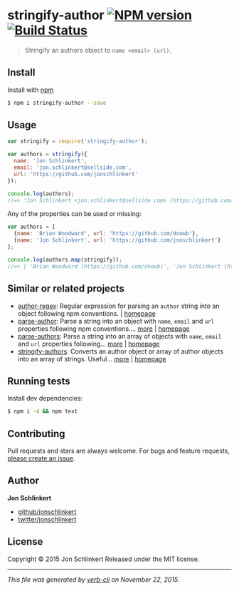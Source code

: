 # stringify-author [![NPM version](https://badge.fury.io/js/stringify-author.svg)](http://badge.fury.io/js/stringify-author)  [![Build Status](https://travis-ci.org/jonschlinkert/stringify-author.svg)](https://travis-ci.org/jonschlinkert/stringify-author)

> Stringify an authors object to `name <email> (url)`.

## Install

Install with [npm](https://www.npmjs.com/)

```sh
$ npm i stringify-author --save
```

## Usage

```js
var stringify = require('stringify-author');

var authors = stringify({
  name: 'Jon Schlinkert',
  email: 'jon.schlinkert@sellside.com',
  url: 'https://github.com/jonschlinkert'
});

console.log(authors);
//=> 'Jon Schlinkert <jon.schlinkert@sellside.com> (https://github.com/jonschlinkert)'
```

Any of the properties can be used or missing:

```js
var authors = [
  {name: 'Brian Woodward', url: 'https://github.com/doowb'},
  {name: 'Jon Schlinkert', url: 'https://github.com/jonschlinkert'}
];

console.log(authors.map(stringify));
//=> [ 'Brian Woodward (https://github.com/doowb)', 'Jon Schlinkert (https://github.com/jonschlinkert)' ]
```

## Similar or related projects

* [author-regex](https://www.npmjs.com/package/author-regex): Regular expression for parsing an `author` string into an object following npm conventions. | [homepage](https://github.com/jonschlinkert/author-regex)
* [parse-author](https://www.npmjs.com/package/parse-author): Parse a string into an object with `name`, `email` and `url` properties following npm conventions.… [more](https://www.npmjs.com/package/parse-author) | [homepage](https://github.com/jonschlinkert/parse-author)
* [parse-authors](https://www.npmjs.com/package/parse-authors): Parse a string into an array of objects with `name`, `email` and `url` properties following… [more](https://www.npmjs.com/package/parse-authors) | [homepage](https://github.com/jonschlinkert/parse-authors)
* [stringify-authors](https://www.npmjs.com/package/stringify-authors): Converts an author object or array of author objects into an array of strings. Useful… [more](https://www.npmjs.com/package/stringify-authors) | [homepage](https://github.com/jonschlinkert/stringify-authors)

## Running tests

Install dev dependencies:

```sh
$ npm i -d && npm test
```

## Contributing

Pull requests and stars are always welcome. For bugs and feature requests, [please create an issue](https://github.com/jonschlinkert/stringify-author/issues/new).

## Author

**Jon Schlinkert**

+ [github/jonschlinkert](https://github.com/jonschlinkert)
+ [twitter/jonschlinkert](http://twitter.com/jonschlinkert)

## License

Copyright © 2015 Jon Schlinkert
Released under the MIT license.

***

_This file was generated by [verb-cli](https://github.com/assemble/verb-cli) on November 22, 2015._